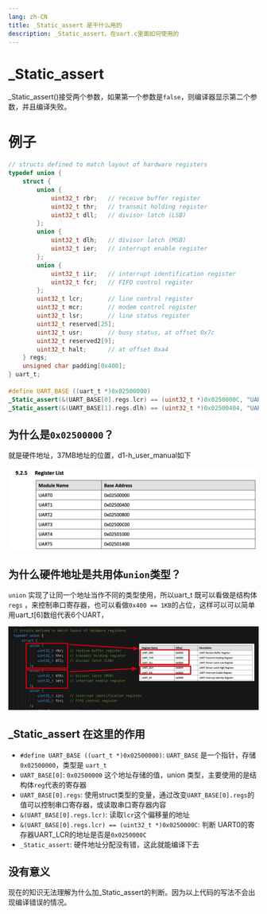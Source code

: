 ```yaml
---
lang: zh-CN
title: _Static_assert 是干什么用的
description: _Static_assert，在uart.c里面如何使用的
---
```


# _Static_assert
_Static_assert()接受两个参数，如果第一个参数是`false`，则编译器显示第二个参数，并且编译失败。

# 例子
```c
// structs defined to match layout of hardware registers
typedef union {
    struct {
        union {
            uint32_t rbr;   // receive buffer register
            uint32_t thr;   // transmit holding register
            uint32_t dll;   // divisor latch (LSB)
        };
        union {
            uint32_t dlh;   // divisor latch (MSB)
            uint32_t ier;   // interrupt enable register
        };
        union {
            uint32_t iir;   // interrupt identification register
            uint32_t fcr;   // FIFO control register
        };
        uint32_t lcr;       // line control register
        uint32_t mcr;       // modem control register
        uint32_t lsr;       // line status register
        uint32_t reserved[25];
        uint32_t usr;       // busy status, at offset 0x7c
        uint32_t reserved2[9];
        uint32_t halt;      // at offset 0xa4
    } regs;
    unsigned char padding[0x400];
} uart_t;

#define UART_BASE ((uart_t *)0x02500000)
_Static_assert(&(UART_BASE[0].regs.lcr) == (uint32_t *)0x0250000C, "UART0 lcr reg must be at address 0x0250000C");
_Static_assert(&(UART_BASE[1].regs.dlh) == (uint32_t *)0x02500404, "UART1 dlh reg must be at address 0x02500404");
```

## 为什么是`0x02500000`？
就是硬件地址，37MB地址的位置，d1-h_user_manual如下

![image-20240112104825058](../assets/image-20240112104825058.png)

## 为什么硬件地址是共用体`union`类型？
`union` 实现了让同一个地址当作不同的类型使用，所以uart_t 既可以看做是结构体 `regs` ，来控制串口寄存器，也可以看做`0x400 == 1KB`的占位，这样可以可以简单用uart_t[6]数组代表6个UART，

![image-20240112105526118](../assets/image-20240112105526118.png)

## _Static_assert 在这里的作用

- `#define UART_BASE ((uart_t *)0x02500000)`: `UART_BASE` 是一个指针，存储 `0x02500000`，类型是 `uart_t`
- `UART_BASE[0]`: `0x02500000` 这个地址存储的值，union 类型，主要使用的是结构体`reg`代表的寄存器
- `UART_BASE[0].regs`: 使用struct类型的变量，通过改变`UART_BASE[0].regs`的值可以控制串口寄存器，或读取串口寄存器内容
- `&(UART_BASE[0].regs.lcr)`: 读取`lcr`这个偏移量的地址
- `&(UART_BASE[0].regs.lcr) == (uint32_t *)0x0250000C`: 判断 UART0的寄存器UART_LCR的地址是否是`0x0250000C`
- `_Static_assert`: 硬件地址分配没有错，这此就能编译下去

## 没有意义
现在的知识无法理解为什么加_Static_assert的判断。因为以上代码的写法不会出现编译错误的情况。